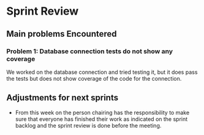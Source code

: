 # Sprint Review

## Main problems  Encountered

### Problem 1: Database connection tests do not show any coverage

We worked on the database connection and tried testing it,
 but it does pass the tests but does not show coverage of the code for the connection. 


## Adjustments for next sprints

 - From this week on the person chairing has the responsibility to make sure that everyone has finished their work as indicated on the sprint backlog 
 and the sprint review is done before the meeting. 

